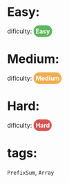 # Easy:
dificulty: <span style="color:#fff; background-color:#5cb85c; padding: 0.3rem; border-radius:1rem;"><strong>Easy</strong></span>

# Medium: 

dificulty: <span style="color:#fff; background-color:#F0AD4E; padding: 0.3rem; border-radius:1rem;"><strong>Medium</strong></span>

# Hard: 

dificulty: <span style="color:#fff; background-color:#d9534f; padding: 0.3rem; border-radius:1rem;"><strong>Hard</strong></span>


# tags: 
`PrefixSum`, `Array` 